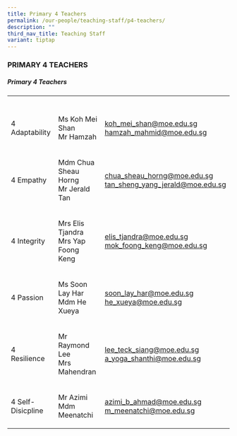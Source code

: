 ```yaml
---
title: Primary 4 Teachers
permalink: /our-people/teaching-staff/p4-teachers/
description: ""
third_nav_title: Teaching Staff
variant: tiptap
---
```

<h3>PRIMARY 4 TEACHERS</h3><h5>Primary 4 Teachers</h5><table><tbody><tr><th rowspan="1" colspan="1"><p></p></th><th rowspan="1" colspan="1"><p></p></th><th rowspan="1" colspan="1"><p></p></th></tr><tr><td rowspan="1" colspan="1"><p>4 Adaptability</p></td><td rowspan="1" colspan="1"><p>Ms Koh Mei Shan<br>Mr Hamzah</p></td><td rowspan="1" colspan="1"><p><a href="mailto:koh_mei_shan@moe.edu.sg" rel="noopener noreferrer nofollow" target="_blank">koh_mei_shan@moe.edu.sg</a><br><a href="mailto:hamzah_mahmid@moe.edu.sg" rel="noopener noreferrer nofollow" target="_blank">hamzah_mahmid@moe.edu.sg</a></p></td></tr><tr><td rowspan="1" colspan="1"><p>4 Empathy</p></td><td rowspan="1" colspan="1"><p>Mdm Chua Sheau Horng<br>Mr Jerald Tan</p></td><td rowspan="1" colspan="1"><p><a href="mailto:chua_sheau_horng@moe.edu.sg" rel="noopener noreferrer nofollow" target="_blank">chua_sheau_horng@moe.edu.sg</a><br><a href="mailto:tan_sheng_yang_jerald@moe.edu.sg" rel="noopener noreferrer nofollow" target="_blank">tan_sheng_yang_jerald@moe.edu.sg</a></p></td></tr><tr><td rowspan="1" colspan="1"><p>4 Integrity<br></p></td><td rowspan="1" colspan="1"><p>Mrs Elis Tjandra<br>Mrs Yap Foong Keng</p></td><td rowspan="1" colspan="1"><p><a href="mailto:elis_tjandra@moe.edu.sg" rel="noopener noreferrer nofollow" target="_blank">elis_tjandra@moe.edu.sg</a><br><a href="mailto:mok_foong_keng@moe.edu.sg" rel="noopener noreferrer nofollow" target="_blank">mok_foong_keng@moe.edu.sg</a></p></td></tr><tr><td rowspan="1" colspan="1"><p>4 Passion</p></td><td rowspan="1" colspan="1"><p>Ms Soon Lay Har<br>Mdm He Xueya</p></td><td rowspan="1" colspan="1"><p><a href="mailto:soon_lay_har@moe.edu.sg" rel="noopener noreferrer nofollow" target="_blank">soon_lay_har@moe.edu.sg</a><br><a href="mailto:he_xueya@moe.edu.sg" rel="noopener noreferrer nofollow" target="_blank">he_xueya@moe.edu.sg</a></p></td></tr><tr><td rowspan="1" colspan="1"><p>4 Resilience</p></td><td rowspan="1" colspan="1"><p>Mr Raymond Lee<br>Mrs Mahendran<br></p></td><td rowspan="1" colspan="1"><p><a href="mailto:lee_teck_siang@moe.edu.sg" rel="noopener noreferrer nofollow" target="_blank">lee_teck_siang@moe.edu.sg</a><br><a href="mailto:a_yoga_shanthi@moe.edu.sg" rel="noopener noreferrer nofollow" target="_blank">a_yoga_shanthi@moe.edu.sg</a></p></td></tr><tr><td rowspan="1" colspan="1"><p>4 Self-Disicpline</p></td><td rowspan="1" colspan="1"><p>Mr Azimi<br>Mdm Meenatchi</p></td><td rowspan="1" colspan="1"><p><a href="mailto:azimi_b_ahmad@moe.edu.sg" rel="noopener noreferrer nofollow" target="_blank">azimi_b_ahmad@moe.edu.sg</a><br><a href="mailto:m_meenatchi@moe.edu.sg" rel="noopener noreferrer nofollow" target="_blank">m_meenatchi@moe.edu.sg</a></p></td></tr></tbody></table><p></p>